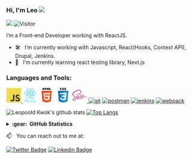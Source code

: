 ### Hi, I'm Leo  <img src="https://media.giphy.com/media/hvRJCLFzcasrR4ia7z/giphy.gif" width="25px">
![](https://komarev.com/ghpvc/?username=leopoldkwok&color=brightgreen)
![Visitor](https://visitor-badge.laobi.icu/badge?page_id=leopoldkwok.leopoldkwok)

I’m a Front-end Developer working with ReactJS.

- 🛠 &nbsp; I’m currently working with Javascript, React(Hooks, Context API), Drupal, Jenkins.
- 🌱 &nbsp; I’m currently learning react testing library, Next.js

<h3 align="left">Languages and Tools:</h3>
<p align="left">
  <a href="https://developer.mozilla.org/en-US/docs/Web/JavaScript" target="_blank"> <img src="https://raw.githubusercontent.com/devicons/devicon/master/icons/javascript/javascript-original.svg" alt="javascript" width="40" height="40"/> </a>
  <a href="https://reactjs.org/" target="_blank"> <img src="https://raw.githubusercontent.com/devicons/devicon/master/icons/react/react-original-wordmark.svg" alt="react" width="40" height="40"/></a>
  <a href="https://www.w3.org/html/" target="_blank"> <img src="https://raw.githubusercontent.com/devicons/devicon/master/icons/html5/html5-original-wordmark.svg" alt="html5" width="40" height="40"/></a>
  <a href="https://www.w3schools.com/css/" target="_blank"> <img src="https://raw.githubusercontent.com/devicons/devicon/master/icons/css3/css3-original-wordmark.svg" alt="css3" width="40" height="40"/></a>
  <a href="https://sass-lang.com" target="_blank"> <img src="https://raw.githubusercontent.com/devicons/devicon/master/icons/sass/sass-original.svg" alt="sass" width="40" height="40"/> </a>
  <a href="https://git-scm.com/" target="_blank"><img src="https://www.vectorlogo.zone/logos/git-scm/git-scm-icon.svg" alt="git" width="40" height="40"/></a>
  <a href="https://www.postman.com/" target="_blank"> <img src="https://www.vectorlogo.zone/logos/getpostman/getpostman-icon.svg" alt="postman" width="40" height="40"/></a>
  <a href="https://www.jenkins.io" target="_blank"><img src="https://www.vectorlogo.zone/logos/jenkins/jenkins-icon.svg" alt="jenkins" width="40" height="40"/></a>
  <a href="https://webpack.js.org/" target="_blank"> <img src="https://www.vectorlogo.zone/logos/js_webpack/js_webpack-icon.svg" alt="webpack" width="40" height="40"/></a>
</p>

![Leopoold Kwok's github stats](https://github-readme-stats.vercel.app/api?username=leopoldkwok&show_icons=true&hide_border=true&&count_private=true&include_all_commits=true")
[![Top Langs](https://github-readme-stats.vercel.app/api/top-langs/?username=leopoldkwok&layout=compact)](https://github.com/leopoldkwok/github-readme-stats)


<details>
  <summary><b>:gear: &nbsp;GitHub Statistics</b></summary>
  <br/>
    <p align="center">
      <img height="180em" src="https://github-readme-streak-stats.herokuapp.com/?user=leopoldkwok&hide_border=true" />
    </p>
    <p align="center">
      <a href="https://github.com/leopoldkwok/github-profile-trophy">
        <img src="https://github-profile-trophy.vercel.app/?username=leopoldkwok&theme=flat&column=6&margin-w=10" alt="logo" height="160" />
       </a>
  </p>
</details>


📫 &nbsp; You can reach out to me at:

[![Twitter Badge](https://img.shields.io/badge/-@leopoldkwok-1ca0f1?style=flat-square&labelColor=1ca0f1&logo=twitter&logoColor=white&link=https://twitter.com/maddhruv)](https://twitter.com/leopoldkwok)
[![Linkedin Badge](https://img.shields.io/badge/-leopoldkwok-blue?style=flat-square&logo=Linkedin&logoColor=white&link=https://www.linkedin.com/in/leopoldkwok/)](https://www.linkedin.com/in/leopoldkwok/)

<!--
**leopoldkwok/leopoldkwok** is a ✨ _special_ ✨ repository because its `README.md` (this file) appears on your GitHub profile.

Here are some ideas to get you started:

- 🔭 I’m currently working on ...
- 🌱 I’m currently learning ...
- 👯 I’m looking to collaborate on ...
- 🤔 I’m looking for help with ...
- 💬 Ask me about ...
- 📫 How to reach me: ...
- 😄 Pronouns: ...
- ⚡ Fun fact: ...
-->
